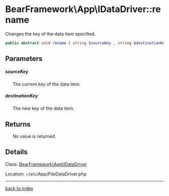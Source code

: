 # BearFramework\App\IDataDriver::rename

Changes the key of the data item specified.

```php
public abstract void rename ( string $sourceKey , string $destinationKey )
```

## Parameters

##### sourceKey

&nbsp;&nbsp;&nbsp;&nbsp;&nbsp;&nbsp;The current key of the data item.

##### destinationKey

&nbsp;&nbsp;&nbsp;&nbsp;&nbsp;&nbsp;The new key of the data item.

## Returns

&nbsp;&nbsp;&nbsp;&nbsp;&nbsp;&nbsp;No value is returned.

## Details

Class: [BearFramework\App\IDataDriver](bearframework.app.idatadriver.class.md)

Location: ~/src/App/FileDataDriver.php

---

[back to index](index.md)

